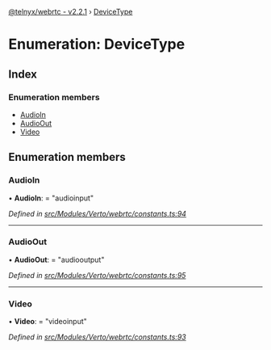 [@telnyx/webrtc - v2.2.1](../README.md) › [DeviceType](devicetype.md)

# Enumeration: DeviceType

## Index

### Enumeration members

* [AudioIn](devicetype.md#audioin)
* [AudioOut](devicetype.md#audioout)
* [Video](devicetype.md#video)

## Enumeration members

###  AudioIn

• **AudioIn**: = "audioinput"

*Defined in [src/Modules/Verto/webrtc/constants.ts:94](https://github.com/team-telnyx/webrtc/blob/8cdca06/packages/js/src/Modules/Verto/webrtc/constants.ts#L94)*

___

###  AudioOut

• **AudioOut**: = "audiooutput"

*Defined in [src/Modules/Verto/webrtc/constants.ts:95](https://github.com/team-telnyx/webrtc/blob/8cdca06/packages/js/src/Modules/Verto/webrtc/constants.ts#L95)*

___

###  Video

• **Video**: = "videoinput"

*Defined in [src/Modules/Verto/webrtc/constants.ts:93](https://github.com/team-telnyx/webrtc/blob/8cdca06/packages/js/src/Modules/Verto/webrtc/constants.ts#L93)*
